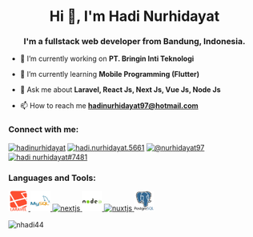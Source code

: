 <h1 align="center">Hi 👋, I'm Hadi Nurhidayat</h1>
<h3 align="center">I'm a fullstack web developer from Bandung, Indonesia.</h3>

- 🔭 I’m currently working on **PT. Bringin Inti Teknologi**

- 🌱 I’m currently learning **Mobile Programming (Flutter)**

- 💬 Ask me about **Laravel, React Js, Next Js, Vue Js, Node Js**

- 📫 How to reach me **hadinurhidayat97@hotmail.com**

<h3 align="left">Connect with me:</h3>
<p align="left">
<a href="https://linkedin.com/in/hadinurhidayat" target="blank"><img align="center" src="https://raw.githubusercontent.com/rahuldkjain/github-profile-readme-generator/master/src/images/icons/Social/linked-in-alt.svg" alt="hadinurhidayat" height="30" width="40" /></a>
<a href="https://fb.com/hadi.nurhidayat.5661" target="blank"><img align="center" src="https://raw.githubusercontent.com/rahuldkjain/github-profile-readme-generator/master/src/images/icons/Social/facebook.svg" alt="hadi.nurhidayat.5661" height="30" width="40" /></a>
<a href="https://instagram.com/@nurhidayat97" target="blank"><img align="center" src="https://raw.githubusercontent.com/rahuldkjain/github-profile-readme-generator/master/src/images/icons/Social/instagram.svg" alt="@nurhidayat97" height="30" width="40" /></a>
<a href="https://discord.gg/hadi nurhidayat#7481" target="blank"><img align="center" src="https://raw.githubusercontent.com/rahuldkjain/github-profile-readme-generator/master/src/images/icons/Social/discord.svg" alt="hadi nurhidayat#7481" height="30" width="40" /></a>
</p>

<h3 align="left">Languages and Tools:</h3>
<p align="left"> <a href="https://laravel.com/" target="_blank" rel="noreferrer"> <img src="https://raw.githubusercontent.com/devicons/devicon/master/icons/laravel/laravel-plain-wordmark.svg" alt="laravel" width="40" height="40"/> </a> <a href="https://www.mysql.com/" target="_blank" rel="noreferrer"> <img src="https://raw.githubusercontent.com/devicons/devicon/master/icons/mysql/mysql-original-wordmark.svg" alt="mysql" width="40" height="40"/> </a> <a href="https://nextjs.org/" target="_blank" rel="noreferrer"> <img src="https://cdn.worldvectorlogo.com/logos/nextjs-2.svg" alt="nextjs" width="40" height="40"/> </a> <a href="https://nodejs.org" target="_blank" rel="noreferrer"> <img src="https://raw.githubusercontent.com/devicons/devicon/master/icons/nodejs/nodejs-original-wordmark.svg" alt="nodejs" width="40" height="40"/> </a> <a href="https://nuxtjs.org/" target="_blank" rel="noreferrer"> <img src="https://www.vectorlogo.zone/logos/nuxtjs/nuxtjs-icon.svg" alt="nuxtjs" width="40" height="40"/> </a> <a href="https://www.postgresql.org" target="_blank" rel="noreferrer"> <img src="https://raw.githubusercontent.com/devicons/devicon/master/icons/postgresql/postgresql-original-wordmark.svg" alt="postgresql" width="40" height="40"/> </a> </p>

<p><img align="center" src="https://github-readme-stats.vercel.app/api/top-langs?username=nhadi44&show_icons=true&locale=en&layout=compact" alt="nhadi44" /></p>
